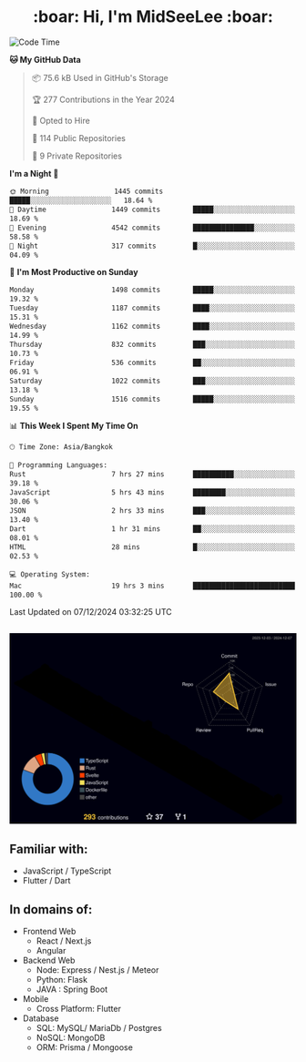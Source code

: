 <h1 align="center"> :boar: Hi, I'm MidSeeLee :boar:</h1>
 
<!--START_SECTION:waka-->
![Code Time](http://img.shields.io/badge/Code%20Time-2%2C277%20hrs%2011%20mins-blue)

**🐱 My GitHub Data** 

> 📦 75.6 kB Used in GitHub's Storage 
 > 
> 🏆 277 Contributions in the Year 2024
 > 
> 💼 Opted to Hire
 > 
> 📜 114 Public Repositories 
 > 
> 🔑 9 Private Repositories 
 > 
**I'm a Night 🦉** 

```text
🌞 Morning                1445 commits        █████░░░░░░░░░░░░░░░░░░░░   18.64 % 
🌆 Daytime                1449 commits        █████░░░░░░░░░░░░░░░░░░░░   18.69 % 
🌃 Evening                4542 commits        ███████████████░░░░░░░░░░   58.58 % 
🌙 Night                  317 commits         █░░░░░░░░░░░░░░░░░░░░░░░░   04.09 % 
```
📅 **I'm Most Productive on Sunday** 

```text
Monday                   1498 commits        █████░░░░░░░░░░░░░░░░░░░░   19.32 % 
Tuesday                  1187 commits        ████░░░░░░░░░░░░░░░░░░░░░   15.31 % 
Wednesday                1162 commits        ████░░░░░░░░░░░░░░░░░░░░░   14.99 % 
Thursday                 832 commits         ███░░░░░░░░░░░░░░░░░░░░░░   10.73 % 
Friday                   536 commits         ██░░░░░░░░░░░░░░░░░░░░░░░   06.91 % 
Saturday                 1022 commits        ███░░░░░░░░░░░░░░░░░░░░░░   13.18 % 
Sunday                   1516 commits        █████░░░░░░░░░░░░░░░░░░░░   19.55 % 
```


📊 **This Week I Spent My Time On** 

```text
🕑︎ Time Zone: Asia/Bangkok

💬 Programming Languages: 
Rust                     7 hrs 27 mins       ██████████░░░░░░░░░░░░░░░   39.18 % 
JavaScript               5 hrs 43 mins       ████████░░░░░░░░░░░░░░░░░   30.06 % 
JSON                     2 hrs 33 mins       ███░░░░░░░░░░░░░░░░░░░░░░   13.40 % 
Dart                     1 hr 31 mins        ██░░░░░░░░░░░░░░░░░░░░░░░   08.01 % 
HTML                     28 mins             █░░░░░░░░░░░░░░░░░░░░░░░░   02.53 % 

💻 Operating System: 
Mac                      19 hrs 3 mins       █████████████████████████   100.00 % 
```


 Last Updated on 07/12/2024 03:32:25 UTC
<!--END_SECTION:waka-->

##

![](./profile-3d-contrib/profile-night-rainbow.svg)

## Familiar with:
- JavaScript / TypeScript
- Flutter / Dart

## In domains of:
- Frontend Web
  - React / Next.js
  - Angular
- Backend Web
  - Node: Express / Nest.js / Meteor
  - Python: Flask
  - JAVA : Spring Boot
- Mobile
  - Cross Platform: Flutter
- Database
  - SQL: MySQL/ MariaDb / Postgres
  - NoSQL: MongoDB
  - ORM: Prisma / Mongoose
